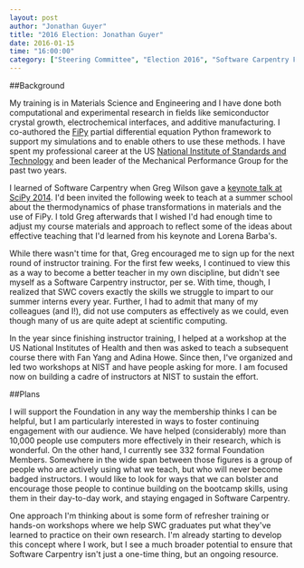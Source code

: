```yaml
---
layout: post
author: "Jonathan Guyer"
title: "2016 Election: Jonathan Guyer"
date: 2016-01-15
time: "16:00:00"
category: ["Steering Committee", "Election 2016", "Software Carpentry Foundation"]
---
```


##Background

My training is in Materials Science and Engineering and I have done both
computational and experimental research in fields like semiconductor
crystal growth, electrochemical interfaces, and additive manufacturing. I
co-authored the [FiPy](http://www.ctcms.nist.gov/fipy) partial differential
equation Python framework to support my simulations and to enable others to
use these methods. I have spent my professional career at the US [National
Institute of Standards and Technology](http://www.nist.gov) and been leader
of the Mechanical Performance Group for the past two years.

I learned of Software Carpentry when Greg Wilson gave a [keynote talk at
SciPy 2014](http://conference.scipy.org/scipy2014/keynotes/). I'd been
invited the following week to teach at a summer school about the
thermodynamics of phase transformations in materials and the use of FiPy. I
told Greg afterwards that I wished I'd had enough time to adjust my course
materials and approach to reflect some of the ideas about effective
teaching that I'd learned from his keynote and Lorena Barba's.

While there wasn't time for that, Greg encouraged me to sign up for the
next round of instructor training. For the first few weeks, I continued to
view this as a way to become a better teacher in my own discipline, but
didn't see myself as a Software Carpentry instructor, per se. With time,
though, I realized that SWC covers exactly the skills we struggle to impart
to our summer interns every year. Further, I had to admit that many of my
colleagues (and I!), did not use computers as effectively as we could, even
though many of us are quite adept at scientific computing.

In the year since finishing instructor training, I helped at a workshop at
the US National Institutes of Health and then was asked to teach a
subsequent course there with Fan Yang and Adina Howe. Since then, I've
organized and led two workshops at NIST and have people asking for more. I
am focused now on building a cadre of instructors at NIST to sustain the
effort.

##Plans

I will support the Foundation in any way the membership thinks I can be
helpful, but I am particularly interested in ways to foster continuing
engagement with our audience. We have helped (considerably) more than
10,000 people use computers more effectively in their research, which is
wonderful. On the other hand, I currently see 332 formal Foundation
Members. Somewhere in the wide span between those figures is a group of
people who are actively using what we teach, but who will never become
badged instructors. I would like to look for ways that we can bolster and
encourage those people to continue building on the bootcamp skills,
using them in their day-to-day work, and staying engaged in Software
Carpentry.

One approach I'm thinking about is some form of refresher training or
hands-on workshops where we help SWC graduates put what they've learned to
practice on their own research. I'm already starting to develop this
concept where I work, but I see a much broader potential to ensure that
Software Carpentry isn't just a one-time thing, but an ongoing resource.
